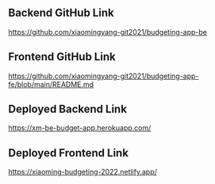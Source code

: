 ## Backend GitHub Link
https://github.com/xiaomingyang-git2021/budgeting-app-be

## Frontend GitHub Link
https://github.com/xiaomingyang-git2021/budgeting-app-fe/blob/main/README.md

## Deployed Backend Link
https://xm-be-budget-app.herokuapp.com/

## Deployed Frontend Link
https://xiaoming-budgeting-2022.netlify.app/
